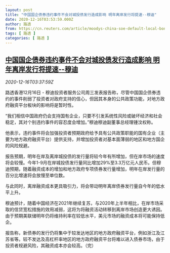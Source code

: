 ```yaml
---
layout: post
title: "中国国企债券违约事件不会对城投债发行造成影响 明年离岸发行将提速--穆迪"
date: 2020-12-16T03:53:59.000Z
author: 路透
from: https://cn.reuters.com/article/moodys-china-soe-default-local-bond-1216-idCNKBS28Q0EP
tags: [ 路透 ]
categories: [ 路透 ]
---
```

<!--1608090839000-->
[中国国企债券违约事件不会对城投债发行造成影响 明年离岸发行将提速--穆迪](https://cn.reuters.com/article/moodys-china-soe-default-local-bond-1216-idCNKBS28Q0EP)
------

<div>
<div><i>2020-12-16T03:37:59Z</i></div><p>路透香港12月16日 - 穆迪投资者服务公司周三发表报告称，尽管中国国企债券违约的事件削弱了投资者对政府支持的信心，但因其本身的公共政策功能，对地方政府融资平台板块的影响将是暂时性。</p><p>“我们相信中国政府仍会支持国有企业，只要不引发系统性风险或破坏经济和社会稳定，其对个别违约事件的容忍度会增加。”穆迪穆迪副董事总经理锺汶权称。</p><p>他表示，违约事件将会加强投资者预期政府给予具有公共政策职能的国有企业（主要为地方政府融资平台）提供支持，并增加投资者对基本面薄弱的地区和地方国企的风险规避。</p><p>报告预期，明年在岸及离岸城投债的发行量将较今年有所增加，但在岸市场的速度将会较慢。今年1-9月在岸城投债发行量同比增加29%至3.3万亿元人民币。但穆迪预期，随着融资成本的增加和地方政府专项债券发行量增加，明年在岸发行量的百分比增速将会放慢至单位数。</p><p>与此同时，离岸融资成本更具吸引力，将会带动明年离岸债券发行量自今年的低水平上升。</p><p>穆迪预计，随着中国经济在2021年继续复苏，与2020年上半年相比，在岸市场采取的信贷宽松措施的效用减弱，这将为将融资活动转移到离岸市场创造更大诱因。由于预期美联储明年仍将维持利率在较低水平，美元市场的融资成本将可能保持低企。</p><p>报告称，新债券的发行仍将集中于较发达地区的地方政府融资平台，例如浙江及江苏省等。较不发达及高杠杆率地区的地方政府融资平台将难以进入债券市场，由于投资者规避风险，其融资成本亦会较高。（完）</p>
</div>
